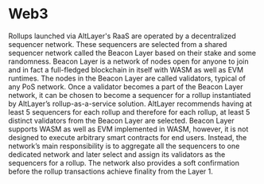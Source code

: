 # Web3
Rollups launched via AltLayer's RaaS are operated by a decentralized sequencer network. These sequencers are selected from a shared sequencer network called the Beacon Layer based on their stake and some randomness. 
Beacon Layer is a network of nodes open for anyone to join and in fact a full-fledged blockchain in itself with WASM as well as EVM runtimes. The nodes in the Beacon Layer are called validators, typical of any PoS network. Once a validator becomes a part of the Beacon Layer network, it can be chosen to become a sequencer for a rollup instantiated by AltLayer’s rollup-as-a-service solution. 
AltLayer recommends having at least 5 sequencers for each rollup and therefore for each rollup, at least 5 distinct validators from the Beacon Layer are selected. 
Beacon Layer supports WASM as well as EVM implemented in WASM, however, it is not designed to execute arbitrary smart contracts for end users. Instead, the network’s main responsibility is to aggregate all the sequencers to one dedicated network and later select and assign its validators as the sequencers for a rollup. The network also provides a soft confirmation before the rollup transactions achieve finality from the Layer 1. 
